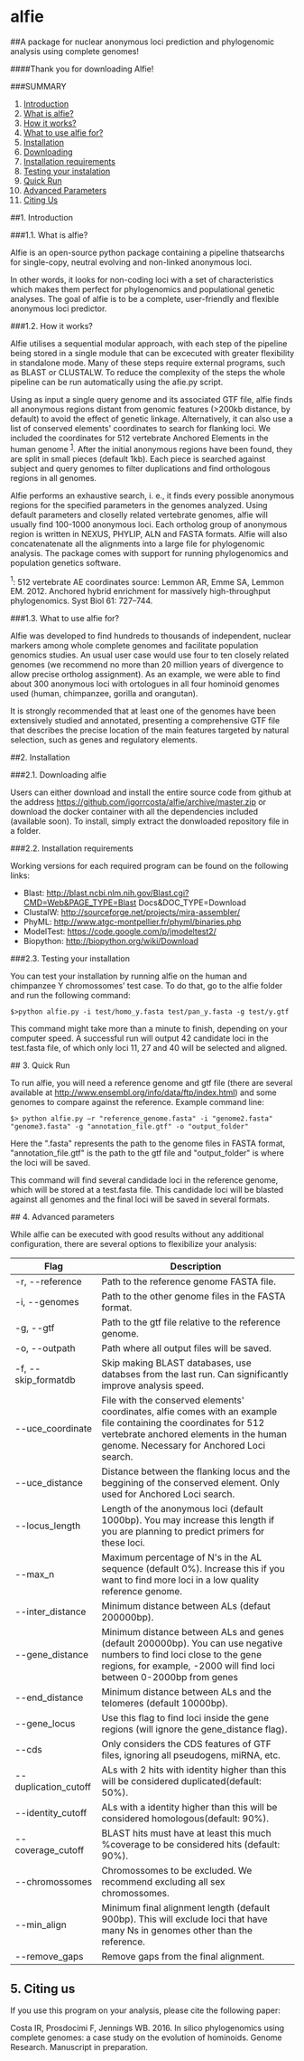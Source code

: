 # **alfie**
##A package for nuclear anonymous loci prediction and phylogenomic analysis using complete genomes!

####Thank you for downloading Alfie!

###SUMMARY

1. [Introduction](#1)
  1. [What is alfie?](#1.1)
  2. [How it works?](#1.2)
  3. [What to use alfie for?](#1.3)
2. [Installation](#2)
  1.	[Downloading](#2.1)
  2.	[Installation requirements](#2.2)
  3.	[Testing your instalation](#2.3)
3. [Quick Run](#3)
4. [Advanced Parameters](#4)
5. [Citing Us](#5)



##<a name="1"></a>1.	Introduction

###<a name="1.1"></a>1.1.	What is alfie?

Alfie is an open-source python package containing a pipeline thatsearchs for single-copy, neutral evolving and non-linked anonymous loci.

In other words, it looks for non-coding loci with a set of characteristics which makes them perfect for phylogenomics and populational genetic analyses. The goal of alfie is to be a complete, user-friendly and flexible anonymous loci predictor.

###<a name="1.2"></a>1.2.	How it works?

Alfie utilises a sequential modular approach, with each step of the pipeline being stored in a single module that can be excecuted with greater flexibility in standalone mode. 
Many of these steps require external programs, such as BLAST or CLUSTALW. To reduce the complexity of the steps the whole pipeline can be run automatically using the afie.py script.


Using as input a single query genome and its associated GTF file, alfie finds all anonymous regions distant from genomic features (>200kb distance, by default) to avoid the effect of genetic linkage. Alternatively, it can also use a list of conserved elements' coordinates to search for flanking loci. We included the coordinates for 512 vertebrate Anchored Elements in the human genome <sup>[1](#myfootnote1)</sup>.
After the initial anonymous regions have been found, they are split in small pieces (default 1kb). Each piece is searched against subject and query genomes to filter duplications and find orthologous regions in all genomes.


Alfie performs an exhaustive search, i. e., it finds every possible anonymous regions for the specified parameters in the genomes analyzed. Using default parameters and closelly related vertebrate genomes, alfie will usually find 100-1000 anonymous loci.
Each ortholog group of anonymous region is written in NEXUS, PHYLIP, ALN and FASTA formats. Alfie will also concatenatenate all the alignments into a large file for phylogenomic analysis.
The package comes with support for running phylogenomics and population genetics software.

<a name="myfootnote1"><sup>1</sup></a>: 512 vertebrate AE coordinates source:
Lemmon AR, Emme SA, Lemmon EM. 2012. Anchored hybrid enrichment for massively
high-throughput phylogenomics. Syst Biol 61: 727–744.

###<a name="1.3"></a>1.3.	What to use alfie for?

Alfie was developed to find hundreds to thousands of independent, nuclear markers among whole complete genomes and facilitate population genomics studies.
An usual user case would use four to ten closely related genomes (we recommend no more than 20 million years of divergence to allow precise ortholog assignment).
As an example, we were able to find about 300 anonymous loci with ortologues in all four hominoid genomes used (human, chimpanzee, gorilla and orangutan).

It is strongly recommended that at least one of the genomes have been extensively studied and annotated, presenting a comprehensive GTF file that describes the precise location of the main features targeted by natural selection, such as genes and regulatory elements.

##<a name="2"></a>2.	Installation

###<a name="2.1"></a>2.1.	Downloading alfie

Users can either download and install the entire source code from github at the address https://github.com/igorrcosta/alfie/archive/master.zip or download the docker container with all the dependencies included (available soon).
To install, simply extract the donwloaded repository file in a folder.

###<a name="2.2"></a>2.2.	Installation requirements

Working versions for each required program can be found on the following links:

* Blast:			http://blast.ncbi.nlm.nih.gov/Blast.cgi?CMD=Web&PAGE_TYPE=Blast Docs&DOC_TYPE=Download
* ClustalW: 		http://sourceforge.net/projects/mira-assembler/
* PhyML:		http://www.atgc-montpellier.fr/phyml/binaries.php
* ModelTest:		https://code.google.com/p/jmodeltest2/
* Biopython:		http://biopython.org/wiki/Download

###<a name="2.3"></a>2.3. Testing your installation

You can test your installation by running alfie on the human and chimpanzee Y chromossomes’ test case. 
To do that, go to the alfie folder and run the following command:

`$>python alfie.py -i test/homo_y.fasta test/pan_y.fasta -g test/y.gtf`

This command might take more than a minute to finish, depending on your computer speed.
A successful run will output 42 candidate loci in the test.fasta file, of which only loci 11, 27 and 40 will be selected and aligned.

##<a name="3"></a> 3. Quick Run

To run alfie, you will need a reference genome and gtf file (there are several available at http://www.ensembl.org/info/data/ftp/index.html) and some genomes to compare against the reference.
Example command line:

`$> python alfie.py –r "reference_genome.fasta" -i "genome2.fasta" "genome3.fasta" -g "annotation_file.gtf" -o "output_folder"`

Here the ".fasta" represents the path to the genome files in FASTA format, "annotation_file.gtf" is the path to the gtf file and "output_folder" is where the loci will be saved.

This command will find several candidade loci in the reference genome, which will be stored at a test.fasta file. 
This candidade loci will be blasted against all genomes and the final loci will be saved in several formats.

##<a name="4"></a> 4. Advanced parameters

While alfie can be executed with good results without any additional configuration, there are several options to flexibilize your analysis:


Flag                 | Description
---------------------|------------
-r, --reference        | Path to the reference genome FASTA file.
-i, --genomes	       | Path to the other genome files in the FASTA format.
-g, --gtf	           | Path to the gtf file relative to the reference genome.
-o, --outpath	       | Path where all output files will be saved.
-f, --skip_formatdb  | Skip making BLAST databases, use databses from the last run. Can significantly improve analysis speed.
--uce_coordinate     | File with the conserved elements' coordinates, alfie comes with an example file containing the coordinates for 512 vertebrate anchored elements in the human genome. Necessary for Anchored Loci search.
--uce_distance       | Distance between the flanking locus and the beggining of the conserved element. Only used for Anchored Loci search.
--locus_length       | Length of the anonymous loci (default 1000bp). You may increase this length if you are planning to predict primers for these loci.
--max_n              | Maximum percentage of N's in the AL sequence (default 0%). Increase this if you want to find more loci in a low quality reference genome.
--inter_distance     | Minimum distance between ALs (defaut 200000bp).
--gene_distance      | Minimum distance between ALs and genes (default 200000bp). You can use negative numbers to find loci close to the gene regions, for example, -2000 will find loci between 0-2000bp from genes 
--end_distance       | Minimum distance between ALs and the telomeres (default 10000bp).
--gene_locus         | Use this flag to find loci inside the gene regions (will ignore the gene_distance flag).
--cds                | Only considers the CDS features of GTF files, ignoring all pseudogens, miRNA, etc.
--duplication_cutoff | ALs with 2 hits with identity higher than this will                                                                                                                be considered duplicated(default: 50%).
--identity_cutoff    | ALs with a identity higher than this will be considered homologous(default: 90%).
--coverage_cutoff    | BLAST hits must have at least this much %coverage to be                                                                                         considered hits (default: 90%).
--chromossomes       | Chromossomes to be excluded. We recommend excluding all sex chromossomes.
--min_align          | Minimum final alignment length (default 900bp). This will exclude loci that have many Ns in genomes other than the reference.
--remove_gaps        | Remove gaps from the final alignment.


## <a name="5"></a> 5. Citing us

If you use this program on your analysis, please cite the following paper:

Costa IR, Prosdocimi F, Jennings WB. 2016. In silico phylogenomics using complete genomes: a case study on the evolution of hominoids. Genome Research. Manuscript in preparation.
